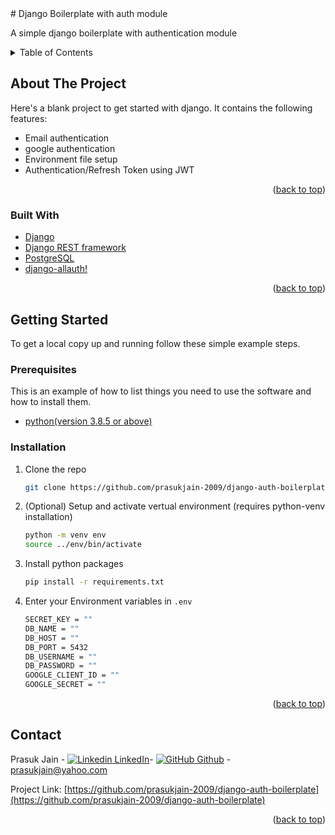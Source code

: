 <div id="top"></div>
# Django Boilerplate with auth module

A simple django boilerplate with authentication module


<!-- TABLE OF CONTENTS -->
<details>
  <summary>Table of Contents</summary>
  <ol>
    <li>
      <a href="#about-the-project">About The Project</a>
      <ul>
        <li><a href="#built-with">Built With</a></li>
      </ul>
    </li>
    <li>
      <a href="#getting-started">Getting Started</a>
      <ul>
        <li><a href="#prerequisites">Prerequisites</a></li>
        <li><a href="#installation">Installation</a></li>
      </ul>
    </li>
    <li><a href="#contact">Contact</a></li>
  </ol>
</details>




<!-- ABOUT THE PROJECT -->
## About The Project


Here's a blank project to get started with django. It contains the following features:
* Email authentication
* google authentication
* Environment file setup
* Authentication/Refresh Token using JWT


<p align="right">(<a href="#top">back to top</a>)</p>





### Built With

* [Django](https://www.djangoproject.com/)
* [Django REST framework](https://www.django-rest-framework.org/)
* [PostgreSQL](https://www.postgresql.org/)
* [django-allauth!](https://github.com/pennersr/django-allauth/)

<p align="right">(<a href="#top">back to top</a>)</p>




<!-- GETTING STARTED -->
## Getting Started

To get a local copy up and running follow these simple example steps.

### Prerequisites

This is an example of how to list things you need to use the software and how to install them.
* [python(version 3.8.5 or above)](https://www.python.org/)

### Installation

1. Clone the repo
   ```sh
   git clone https://github.com/prasukjain-2009/django-auth-boilerplate.git
   ```

2. (Optional) Setup and activate vertual environment (requires python-venv installation)
    ```sh
    python -m venv env
    source ../env/bin/activate
    ```
3. Install python packages
   ```sh
   pip install -r requirements.txt
   ```
4. Enter your Environment variables in `.env`
   ```sh
   SECRET_KEY = ""
   DB_NAME = ""
   DB_HOST = ""
   DB_PORT = 5432
   DB_USERNAME = ""
   DB_PASSWORD = ""
   GOOGLE_CLIENT_ID = ""
   GOOGLE_SECRET = ""
   ```

<p align="right">(<a href="#top">back to top</a>)</p>





<!-- CONTACT -->
## Contact

Prasuk Jain - [![Linkedin](https://i.stack.imgur.com/gVE0j.png) LinkedIn](linkedin.com/in/prasukjain-2009/)- [![GitHub](https://i.stack.imgur.com/tskMh.png) Github](https://github.com/prasukjain-2009) -  prasukjain@yahoo.com

Project Link: [https://github.com/prasukjain-2009/django-auth-boilerplate](https://github.com/prasukjain-2009/django-auth-boilerplate)

<p align="right">(<a href="#top">back to top</a>)</p>
